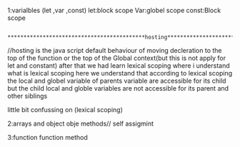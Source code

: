 <!-- ***************8in this jurney we we clear the following topic of java script:********************** -->

1:varialbles (let ,var ,const)
let:block scope
Var:globel scope
const:Block scope

     *******************************************hosting*******************************************

//hosting is the java script default behaviour of moving decleration to the top of the function or the top of the Global context(but this is not apply for let and constant)
after that we had learn lexical scoping 
where i understand what is lexical scoping 
            <!-- ***************************lexical scoping ******************************** -->
here we understand that according to lexical scoping the local and globel variable of parents variable are accessible for its child but the child local and globle variables are not accessible for its parent and other siblings



 little bit confussing on (lexical scoping)



2:arrays and object
obje methods// self assigmint

3:function 
function method 

<!-- Advance Java script -->
 <!-- rest and spread operator 
  destructuring ,letiral -->